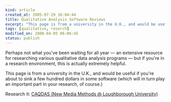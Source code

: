 ```yaml
--- 
kind: article
created_at: 2005-07-29 16:04:44
title: Qualitative Analysis Software Reviews
excerpt: "This page is from a university in the U.K., and would be useful if you're about to sink a few hundred dollars in some software (which will in turn play an important part in your research, of course.)"
tags: [qualitative, reserch]
modified_on: 2008-04-05 06:06:45
status: publish
---
```


Perhaps not what you've been waiting for all year &mdash; an extensive resource for researching various qualitative data analysis programs &mdash; but if you're in a research environment, this is actually extremely helpful. 

This page is from a university in the U.K., and would be useful if you're about to sink a few hundred dollars in some software (which will in turn play an important part in your research, of course.) 

Research it: <a title="CAQDAS (New Media Methods @ Loughborough University)" href="http://www.lboro.ac.uk/research/mmethods/research/software/caqdas_comparison.html">CAQDAS (New Media Methods @ Loughborough University)</a>